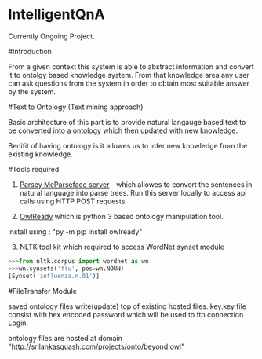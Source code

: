 # IntelligentQnA

Currently Ongoing Project. 

#Introduction

From a given context this system is able to abstract information and convert it to ontolgy based knowledge system. 
From that knowledge area any user can ask questions from the system in order to obtain most suitable answer by the system.

#Text to Ontology (Text mining approach)

Basic architecture of this part is to provide natural langauge based text to be converted into a ontology which then updated with new knowledge.

Benifit of having ontology is it allowes us to infer new knowledge from the existing knowledge.

#Tools required

1. [Parsey McParseface server](https://hub.docker.com/r/andersrye/parsey-mcparseface-server/) - which allowes to convert the sentences in natural language into parse trees.
Run this server locally to access api calls using HTTP POST requests.

2. [OwlReady](http://pythonhosted.org/Owlready/) which is python 3 based ontology manipulation tool.

install using :  "py -m pip install owlready"

3. NLTK tool kit which required to access WordNet synset module 
```python
>>>from nltk.corpus import wordnet as wn
>>>wn.synsets('flu', pos=wn.NOUN)
[Synset('influenza.n.01')]
```


#FileTransfer Module

saved ontology files write(update) top of existing hosted files.
key.key file consist with hex encoded password which will be used to ftp connection Login.

ontology files are hosted at domain "http://srilankasquash.com/projects/onto/beyond.owl" 


